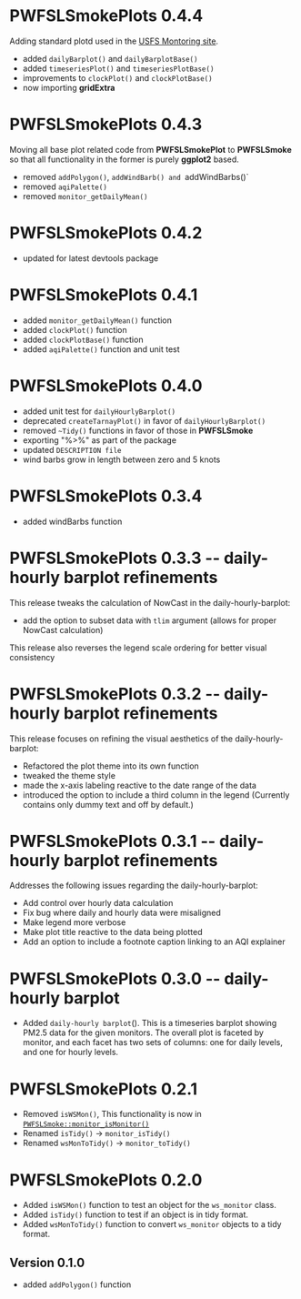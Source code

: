 # PWFSLSmokePlots 0.4.4

Adding standard plotd used in the 
[USFS Montoring site](https://tools.airfire.org/monitoring/v4).

 * added `dailyBarplot()` and `dailyBarplotBase()`
 * added `timeseriesPlot()` and `timeseriesPlotBase()`
 * improvements to `clockPlot()` and `clockPlotBase()`
 * now importing **gridExtra**

# PWFSLSmokePlots 0.4.3

Moving all base plot related code from **PWFSLSmokePlot** to **PWFSLSmoke** so
that all functionality in the former is purely **ggplot2** based.

 * removed `addPolygon()`, `addWindBarb() and `addWindBarbs()`
 * removed `aqiPalette()`
 * removed `monitor_getDailyMean()`

# PWFSLSmokePlots 0.4.2

 * updated for latest devtools package

# PWFSLSmokePlots 0.4.1 

 * added `monitor_getDailyMean()` function
 * added `clockPlot()` function
 * added `clockPlotBase()` function
 * added `aqiPalette()` function and unit test
 
# PWFSLSmokePlots 0.4.0 

 * added unit test for `dailyHourlyBarplot()`
 * deprecated `createTarnayPlot()` in favor of `dailyHourlyBarplot()`
 * removed `~Tidy()` functions in favor of those in **PWFSLSmoke**
 * exporting "%>%" as part of the package
 * updated `DESCRIPTION file` 
 * wind barbs grow in length between zero and 5 knots

# PWFSLSmokePlots 0.3.4 

 * added windBarbs function 

# PWFSLSmokePlots 0.3.3 -- daily-hourly barplot refinements

This release tweaks the calculation of NowCast in the daily-hourly-barplot:

 * add the option to subset data with `tlim` argument (allows for proper NowCast calculation)

This release also reverses the legend scale ordering for better visual consistency

# PWFSLSmokePlots 0.3.2 -- daily-hourly barplot refinements

This release focuses on refining the visual aesthetics of the daily-hourly-barplot:

 * Refactored the plot theme into its own function
 * tweaked the theme style
 * made the x-axis labeling reactive to the date range of the data
 * introduced the option to include a third column in the legend
(Currently contains only dummy text and off by default.)

# PWFSLSmokePlots 0.3.1 -- daily-hourly barplot refinements

Addresses the following issues regarding the daily-hourly-barplot:

 *  Add control over hourly data calculation
 *  Fix bug where daily and hourly data were misaligned
 *  Make legend more verbose
 *  Make plot title reactive to the data being plotted
 *  Add an option to include a footnote caption linking to an AQI explainer

# PWFSLSmokePlots 0.3.0 -- daily-hourly barplot

 * Added `daily-hourly barplot`(). This is  a 
timeseries barplot showing PM2.5 data for the given monitors. The overall plot 
is faceted by monitor, and each facet has two sets of columns: one for daily 
levels, and one for hourly levels.

# PWFSLSmokePlots 0.2.1

 * Removed `isWSMon()`, This functionality is now in [`PWFSLSmoke::monitor_isMonitor()`](https://github.com/MazamaScience/PWFSLSmoke/blob/master/R/monitor_isMonitor.R)
 * Renamed `isTidy()` -> `monitor_isTidy()`
 * Renamed `wsMonToTidy()` -> `monitor_toTidy()`

# PWFSLSmokePlots 0.2.0

 * Added `isWSMon()` function to test an object for the `ws_monitor` class.
 * Added `isTidy()` function to test if an object is in tidy format.
 * Added `wsMonToTidy()` function to convert `ws_monitor` objects to a tidy format.

## Version 0.1.0

 * added `addPolygon()` function

